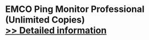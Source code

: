 # EMCO Ping Monitor Professional (Unlimited Copies)<br />[>> Detailed information](https://secure.shareit.com/shareit/product.html?productid=300694705&affiliateid=200057808)